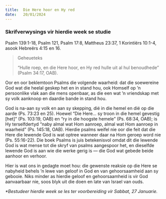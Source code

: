 ```yaml
---
title:  Die Here hoor en Hy red
date:   20/01/2024
---
```


### Skrifverwysings vir hierdie week se studie
Psalm 139:1-18, Psalm 121, Psalm 17:8, Mattheus 23:37, 1 Korintiërs 10:1-4, asook Hebreërs 4:15 en 16.

> <p>Geheueteks</p>
> “Hulle roep, en die Here hoor, en Hy red hulle uit al hul benoudhede” (Psalm 34:17, OAB).

Oor en oor beklemtoon Psalms die volgende waarheid: dat die soewereine God wat die heelal geskep het en in stand hou, ook Homself op ’n persoonlike vlak aan die mens openbaar, as die een wat ’n vriendskap met sy volk aanknoop en daardie bande in stand hou.

God is na-aan sy volk en aan sy skepping, dié in die hemel en dié op die aarde (Ps. 73:23 en 25). Hoewel “Die Here… sy troon in die hemel gevestig [het]” (Ps. 103:19, OAB) en “ry in die hoogste hemele” (Ps. 68:34, OAB); is Hy terselfdertyd “naby almal wat Hom aanroep, almal wat Hom aanroep in waarheid” (Ps. 145:18, OAB). Hierdie psalms weifel nie oor die feit dat die Here die lewende God is wat optree wanneer daar na Hom geroep word nie (Ps. 55:16-22). Die boek Psalms is juis betekenisvol omdat dit die lewende God is wat mense tot die skryf van psalms aangespoor het, en dieselfde lewende God is aan wie die werke gerig is — die God wat gebede beide aanhoor en verhoor.

Hier is wat ons in gedagte moet hou: die gewenste reaksie op die Here se nabyheid behels ’n lewe van geloof in God en van gehoorsaamheid aan sy gebooie. Niks minder as hierdie geloof en gehoorsaamheid is vir God aanvaarbaar nie, soos blyk uit die doen en late van Israel van ouds.

_*Bestudeer hierdie week se les ter voorbereiding vir Sabbat, 27 Januarie._